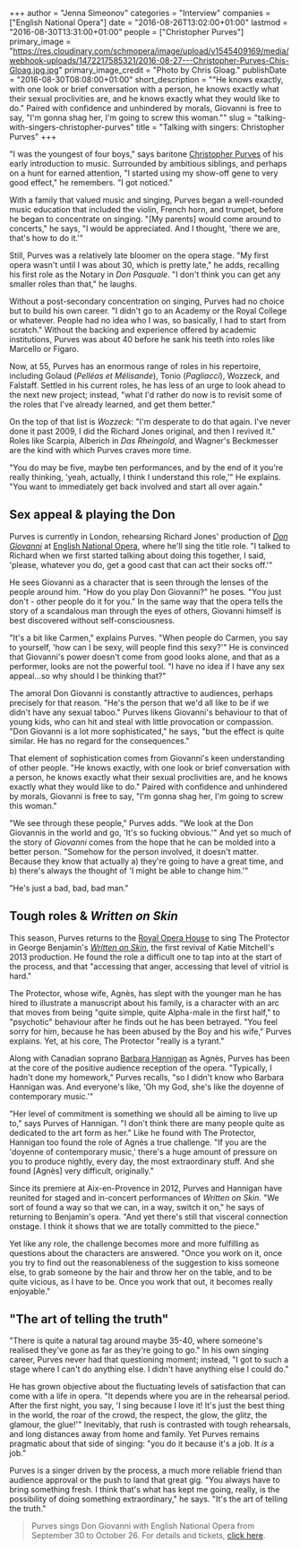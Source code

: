 +++
author = "Jenna Simeonov"
categories = "Interview"
companies = ["English National Opera"]
date = "2016-08-26T13:02:00+01:00"
lastmod = "2016-08-30T13:31:00+01:00"
people = ["Christopher Purves"]
primary_image = "https://res.cloudinary.com/schmopera/image/upload/v1545409169/media/webhook-uploads/1472217585321/2016-08-27---Christopher-Purves-Chis-Gloag.jpg.jpg"
primary_image_credit = "Photo by Chris Gloag."
publishDate = "2016-08-30T08:08:00+01:00"
short_description = "&quot;He knows exactly, with one look or brief conversation with a person, he knows exactly what their sexual proclivities are, and he knows exactly what they would like to do.&quot; Paired with confidence and unhindered by morals, Giovanni is free to say, &quot;I&#039;m gonna shag her, I&#039;m going to screw this woman.&quot;"
slug = "talking-with-singers-christopher-purves"
title = "Talking with singers: Christopher Purves"
+++

"I was the youngest of four boys," says baritone [Christopher Purves](/scene/people/christopher-purves/) of his early introduction to music. Surrounded by ambitious siblings, and perhaps on a hunt for earned attention, "I started using my show-off gene to very good effect," he remembers. "I got noticed."

With a family that valued music and singing, Purves began a well-rounded music education that included the violin, French horn, and trumpet, before he began to concentrate on singing. "[My parents] would come around to concerts," he says, "I would be appreciated. And I thought, 'there we are, that's how to do it.'"

Still, Purves was a relatively late bloomer on the opera stage. "My first opera wasn't until I was about 30, which is pretty late," he adds, recalling his first role as the Notary in *Don Pasquale*. "I don't think you can get any smaller roles than that," he laughs.

Without a post-secondary concentration on singing, Purves had no choice but to build his own career. "I didn't go to an Academy or the Royal College or whatever. People had no idea who I was, so basically, I had to start from scratch." Without the backing and experience offered by academic institutions, Purves was about 40 before he sank his teeth into roles like Marcello or Figaro.

Now, at 55, Purves has an enormous range of roles in his repertoire, including Golaud (*Pelléas et Mélisande*), Tonio (*Pagliacci*), Wozzeck, and Falstaff. Settled in his current roles, he has less of an urge to look ahead to the next new project; instead, "what I'd rather do now is to revisit some of the roles that I've already learned, and get them better." 

On the top of that list is *Wozzeck*: "I'm desperate to do that again. I've never done it past 2009, I did the Richard Jones original, and then I revived it." Roles like Scarpia, Alberich in *Das Rheingold*, and Wagner's Beckmesser are the kind with which Purves craves more time.

"You do may be five, maybe ten performances, and by the end of it you're really thinking, 'yeah, actually, I think I understand this role,'" He explains. "You want to immediately get back involved and start all over again."

## Sex appeal & playing the Don

Purves is currently in London, rehearsing Richard Jones' production of [*Don Giovanni*](https://www.eno.org/whats-on/don-giovanni/) at [English National Opera](/scene/companies/english-national-opera/), where he'll sing the title role. "I talked to Richard when we first started talking about doing this together, I said, 'please, whatever you do, get a good cast that can act their socks off.'"

He sees Giovanni as a character that is seen through the lenses of the people around him. "How do you play Don Giovanni?" he poses. "You just don't - other people do it for you." In the same way that the opera tells the story of a scandalous man through the eyes of others, Giovanni himself is best discovered without self-consciousness.

"It's a bit like Carmen," explains Purves. "When people do Carmen, you say to yourself, 'how can I be sexy, will people find this sexy?'" He is convinced that Giovanni's power doesn't come from good looks alone, and that as a performer, looks are not the powerful tool. "I have no idea if I have any sex appeal...so why should I be thinking that?" 

The amoral Don Giovanni is constantly attractive to audiences, perhaps precisely for that reason. "He's the person that we'd all like to be if we didn't have any sexual taboo." Purves likens Giovanni's behaviour to that of young kids, who can hit and steal with little provocation or compassion. "Don Giovanni is a lot more sophisticated," he says, "but the effect is quite similar. He has no regard for the consequences."

That element of sophistication comes from Giovanni's keen understanding of other people. "He knows exactly, with one look or brief conversation with a person, he knows exactly what their sexual proclivities are, and he knows exactly what they would like to do." Paired with confidence and unhindered by morals, Giovanni is free to say, "I'm gonna shag her, I'm going to screw this woman."

"We see through these people," Purves adds. "We look at the Don Giovannis in the world and go, 'It's so fucking obvious.'" And yet so much of the story of *Giovanni* comes from the hope that he can be molded into a better person. "Somehow for the person involved, it doesn't matter. Because they know that actually a)  they're going to have a great time, and b) there's always the thought of 'I might be able to change him.'"

"He's just a bad, bad, bad man."

## Tough roles & *Written on Skin*

This season, Purves returns to the [Royal Opera House](/scene/companies/royal-opera-house/) to sing The Protector in George Benjamin's [*Written on Skin*](http://www.roh.org.uk/productions/written-on-skin-by-katie-mitchell), the first revival of Katie Mitchell's 2013 production. He found the role a difficult one to tap into at the start of the process, and that "accessing that anger, accessing that level of vitriol is hard."

The Protector, whose wife, Agnès, has slept with the younger man he has hired to illustrate a manuscript about his family, is a character with an arc that moves from being "quite simple, quite Alpha-male in the first half," to "psychotic" behaviour after he finds out he has been betrayed. "You feel sorry for him, because he has been abused by the Boy and his wife," Purves explains. Yet, at his core, The Protector "really is a tyrant."

Along with Canadian soprano [Barbara Hannigan](/scene/people/barbara-hannigan/) as Agnès, Purves has been at the core of the positive audience reception of the opera. "Typically, I hadn't done my homework," Purves recalls, "so I didn't know who Barbara Hannigan was. And everyone's like, 'Oh my God, she's like the doyenne of contemporary music.'"

"Her level of commitment is something we should all be aiming to live up to," says Purves of Hannigan. "I don't think there are many people quite as dedicated to the art form as her." Like he found with The Protector, Hannigan too found the role of Agnès a true challenge. "If you are the 'doyenne of contemporary music,' there's a huge amount of pressure on you to produce nightly, every day, the most extraordinary stuff. And she found [Agnès] very difficult, originally."

Since its premiere at Aix-en-Provence in 2012, Purves and Hannigan have reunited for staged and in-concert performances of *Written on Skin*. "We sort of found a way so that we can, in a way, switch it on," he says of returning to Benjamin's opera. "And yet there's still that visceral connection onstage. I think it shows that we are totally committed to the piece."

Yet like any role, the challenge becomes more and more fulfilling as questions about the characters are answered. "Once you work on it, once you try to find out the reasonableness of the suggestion to kiss someone else, to grab someone by the hair and throw her on the table, and to be quite vicious, as I have to be. Once you work that out, it becomes really enjoyable."

## "The art of telling the truth"

"There is quite a natural tag around maybe 35-40, where someone's realised they've gone as far as they're going to go." In his own singing career, Purves never had that questioning moment; instead, "I got to such a stage where I can't do anything else. I didn't have anything else I could do."

He has grown objective about the fluctuating levels of satisfaction that can come with a life in opera. "It depends where you are in the rehearsal period. After the first night, you say, 'I sing because I love it! It's just the best thing in the world, the roar of the crowd, the respect, the glow, the glitz, the glamour, the glue!'" Inevitably, that rush is contrasted with tough rehearsals, and long distances away from home and family. Yet Purves remains pragmatic about that side of singing: "you do it because it's a job. It *is* a job."

Purves is a singer driven by the process, a much more reliable friend than audience approval or the push to land that great gig. "You always have to bring something fresh. I think that's what has kept me going, really, is the possibility of doing something extraordinary," he says. "It's the art of telling the truth."

>Purves sings Don Giovanni with English National Opera from September 30 to October 26. For details and tickets, [click here](https://www.eno.org/whats-on/don-giovanni/).
